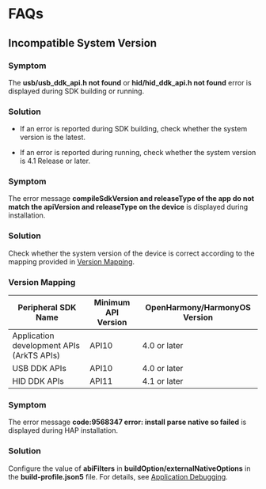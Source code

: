 # FAQs

## Incompatible System Version

### Symptom

The **usb/usb_ddk_api.h not found** or **hid/hid_ddk_api.h not found** error is displayed during SDK building or running.

### Solution

- If an error is reported during SDK building, check whether the system version is the latest.
<!--RP1-->
- If an error is reported during running, check whether the system version is 4.1 Release or later.<!--RP1End-->


### Symptom

The error message **compileSdkVersion and releaseType of the app do not match the apiVersion and releaseType on the device** is displayed during installation.

### Solution
<!--RP2-->
Check whether the system version of the device is correct according to the mapping provided in [Version Mapping](#version-mapping).
<!--RP2End-->
### Version Mapping
<!--RP3-->
| Peripheral SDK Name| Minimum API Version| OpenHarmony/HarmonyOS Version|
| ------------ | ------------ | ------------ |
| Application development APIs (ArkTS APIs)| API10 | 4.0 or later|
| USB DDK APIs| API10 | 4.0 or later|
| HID DDK APIs| API11 | 4.1 or later|
<!--RP3End-->

### Symptom

The error message **code:9568347 error: install parse native so failed** is displayed during HAP installation.

### Solution

Configure the value of **abiFilters** in **buildOption/externalNativeOptions** in the **build-profile.json5** file. For details, see [Application Debugging](https://developer.huawei.com/consumer/en/doc/harmonyos-faqs-V5/faqs-app-debugging-14-V5).
